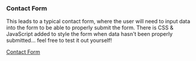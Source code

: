 ### Contact Form
<p class="span-all">This leads to a typical contact form, where the user will need to input data into the form to be able to properly submit the form. There is CSS & JavaScript added to style the form when data hasn't been properly submitted... feel free to test it out yourself!</p>

<p class="span-all"><a href="./../../../wet/final-project/wet-final-project/portfolio-items/contact/index.html">Contact Form</a></p>